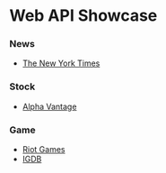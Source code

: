 # Web API Showcase

### News

- [The New York Times](./nytimes)

### Stock

- [Alpha Vantage](./alphavantage)

### Game

- [Riot Games](./riotgames)
- [IGDB](./igdb)
